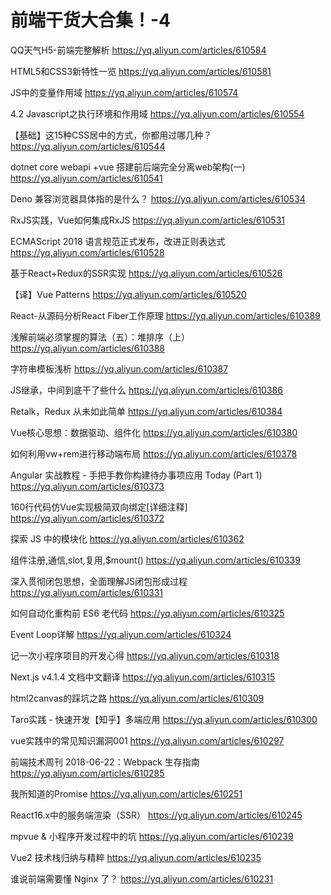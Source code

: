 # 前端干货大合集！-4

QQ天气H5-前端完整解析 https://yq.aliyun.com/articles/610584

HTML5和CSS3新特性一览 https://yq.aliyun.com/articles/610581

JS中的变量作用域 https://yq.aliyun.com/articles/610574

4.2 Javascript之执行环境和作用域 https://yq.aliyun.com/articles/610554

【基础】这15种CSS居中的方式，你都用过哪几种？ https://yq.aliyun.com/articles/610544

dotnet core webapi +vue 搭建前后端完全分离web架构(一) https://yq.aliyun.com/articles/610541

Deno 兼容浏览器具体指的是什么？ https://yq.aliyun.com/articles/610534

RxJS实践，Vue如何集成RxJS https://yq.aliyun.com/articles/610531

ECMAScript 2018 语言规范正式发布，改进正则表达式 https://yq.aliyun.com/articles/610528

基于React+Redux的SSR实现 https://yq.aliyun.com/articles/610526

【译】Vue Patterns https://yq.aliyun.com/articles/610520
 
React-从源码分析React Fiber工作原理 https://yq.aliyun.com/articles/610389

浅解前端必须掌握的算法（五）：堆排序（上） https://yq.aliyun.com/articles/610388

字符串模板浅析 https://yq.aliyun.com/articles/610387

JS继承，中间到底干了些什么 https://yq.aliyun.com/articles/610386

Retalk，Redux 从未如此简单 https://yq.aliyun.com/articles/610384

Vue核心思想：数据驱动、组件化 https://yq.aliyun.com/articles/610380

如何利用vw+rem进行移动端布局 https://yq.aliyun.com/articles/610378

Angular 实战教程 - 手把手教你构建待办事项应用 Today (Part 1) https://yq.aliyun.com/articles/610373

160行代码仿Vue实现极简双向绑定[详细注释] https://yq.aliyun.com/articles/610372

探索 JS 中的模块化 https://yq.aliyun.com/articles/610362

组件注册,通信,slot,复用,$mount() https://yq.aliyun.com/articles/610339

深入贯彻闭包思想，全面理解JS闭包形成过程 https://yq.aliyun.com/articles/610331

如何自动化重构前 ES6 老代码 https://yq.aliyun.com/articles/610325

Event Loop详解 https://yq.aliyun.com/articles/610324

记一次小程序项目的开发心得 https://yq.aliyun.com/articles/610318

Next.js v4.1.4 文档中文翻译 https://yq.aliyun.com/articles/610315

html2canvas的踩坑之路 https://yq.aliyun.com/articles/610309

Taro实践 - 快速开发【知乎】多端应用 https://yq.aliyun.com/articles/610300

vue实践中的常见知识漏洞001 https://yq.aliyun.com/articles/610297

前端技术周刊 2018-06-22：Webpack 生存指南 https://yq.aliyun.com/articles/610285

我所知道的Promise https://yq.aliyun.com/articles/610251

React16.x中的服务端渲染（SSR） https://yq.aliyun.com/articles/610245

mpvue & 小程序开发过程中的坑 https://yq.aliyun.com/articles/610239

Vue2 技术栈归纳与精粹 https://yq.aliyun.com/articles/610235

谁说前端需要懂 Nginx 了？ https://yq.aliyun.com/articles/610231
